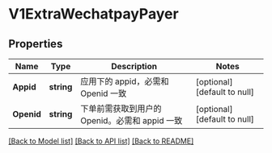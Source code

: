 # V1ExtraWechatpayPayer

## Properties
Name | Type | Description | Notes
------------ | ------------- | ------------- | -------------
**Appid** | **string** | 应用下的 appid，必需和 Openid 一致 | [optional] [default to null]
**Openid** | **string** | 下单前需获取到用户的 Openid。必需和 appid 一致 | [optional] [default to null]

[[Back to Model list]](../README.md#documentation-for-models) [[Back to API list]](../README.md#documentation-for-api-endpoints) [[Back to README]](../README.md)


